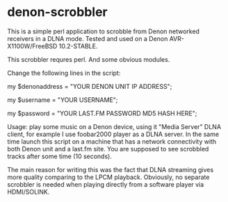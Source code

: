 # denon-scrobbler


This is a simple perl application to scrobble from Denon networked receivers in a DLNA mode.
Tested and used on a Denon AVR-X1100W/FreeBSD 10.2-STABLE.

This scrobbler requres perl. And some obvious modules.

Change the following lines in the script:

my $denonaddress = "YOUR DENON UNIT IP ADDRESS";

my $username = "YOUR USERNAME";

my $password = "YOUR LAST.FM PASSWORD MD5 HASH HERE";


Usage: play some music on a Denon device, using it "Media Server" DLNA client,
for example I use foobar2000 player as a DLNA server. In the same time launch this
script on a machine that has a network connectivity with both Denon unit and a last.fm site.
You are supposed to see scrobbled tracks after some time (10 seconds).

The main reason for writing this was the fact that DLNA streaming gives more quality comparing 
to the LPCM playback. Obviously, no separate scrobbler is needed when playing directly from a
software player via HDMI/SOLINK.
